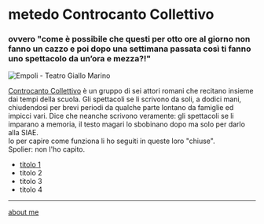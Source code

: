 # metedo Controcanto Collettivo
### ovvero "come è possibile che questi per otto ore al giorno non fanno un cazzo e poi dopo una settimana passata così ti fanno uno spettacolo da un’ora e mezza?!"

![]( https://live.staticflickr.com/65535/51783179006_b48dbd8895.jpg "Empoli - Teatro Giallo Marino")  

[Controcanto Collettivo](https://www.controcantocollettivo.it) è un gruppo di sei attori romani che recitano insieme dai tempi della scuola. Gli spettacoli se li scrivono da soli, a dodici mani, chiudendosi per brevi periodi da qualche parte lontano da famiglie ed impicci vari. Dice che neanche scrivono veramente: gli spettacoli se li imparano a memoria, il testo magari lo sbobinano dopo ma solo per darlo alla SIAE.  
Io per capire come funziona li ho seguiti in queste loro "chiuse".  
Spolier: non l'ho capito.  

- [titolo 1](https://cacioman.github.io/controcanto001.html)
- titolo 2  
- titolo 3  
- titolo 4  

---  
[about me](https://about.me/cacioman)

